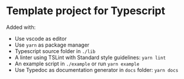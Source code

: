# Template project for Typescript

Added with:
* Use vscode as editor
* Use `yarn` as package manager
* Typescript source folder in `./lib`
* A linter using TSLint with Standard style guidelines: `yarn lint`
* An example script in `./example` or run `yarn example`
* Use Typedoc as documentation generator in `docs` folder: `yarn docs`